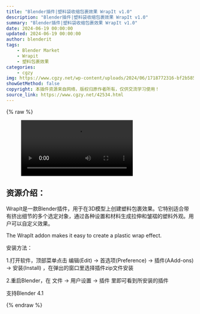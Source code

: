 ```yaml
---
title: "Blender插件|塑料袋收缩包裹效果 WrapIt v1.0"
description: "Blender插件|塑料袋收缩包裹效果 WrapIt v1.0"
summary: "Blender插件|塑料袋收缩包裹效果 WrapIt v1.0"
date: 2024-06-19 00:00:00
updated: 2024-06-19 00:00:00
author: blenderit
tags: 
    - Blender Market
    - Wrapit
    - 塑料包裹效果
categories:
    - cgzy
img: https://www.cgzy.net/wp-content/uploads/2024/06/1718772316-bf2b585aaeb7a04.webp
showGetMethod: false
copyright: 本插件资源来自网络，版权归原作者所有，仅供交流学习使用！
source_link: https://www.cgzy.net/42534.html
---
```


{% raw %}
<figure class="wp-block-video aligncenter"><video controls src="http://cloud.video.taobao.com/play/u/null/p/1/e/6/t/1/468519146793.mp4"></video></figure><div class="wp-block-pandastudio-title"><div class="title_style_01"><h2 id="h2-0">资源介绍：</h2></div></div><p class="is-style-text-indent-2em">WrapIt是一款Blender插件，用于在3D模型上创建塑料包裹效果。它特别适合带有挤出细节的多个选定对象，通过各种设置和材料生成拉伸和皱褶的塑料外观。用户可以自定义效果。</p><p>The WrapIt addon makes it easy to create a plastic wrap effect. </p><div class="wp-block-pandastudio-title"><div class="title_style_01"><p>安装方法：</p></div></div><p>1.打开软件，顶部菜单点击 编辑(Edit) → 首选项(Preference) → 插件(AAdd-ons) → 安装(Install) ，在弹出的窗口里选择插件zip文件安装</p><p>2.重启Blender，在 文件 → 用户设置 → 插件 里即可看到所安装的插件</p><div class="wp-block-pandastudio-tips"><div class="tip success "><p>支持Blender 4.1</p>
</div></div>
<div style="display: none">cgzy</div>
{% endraw %}